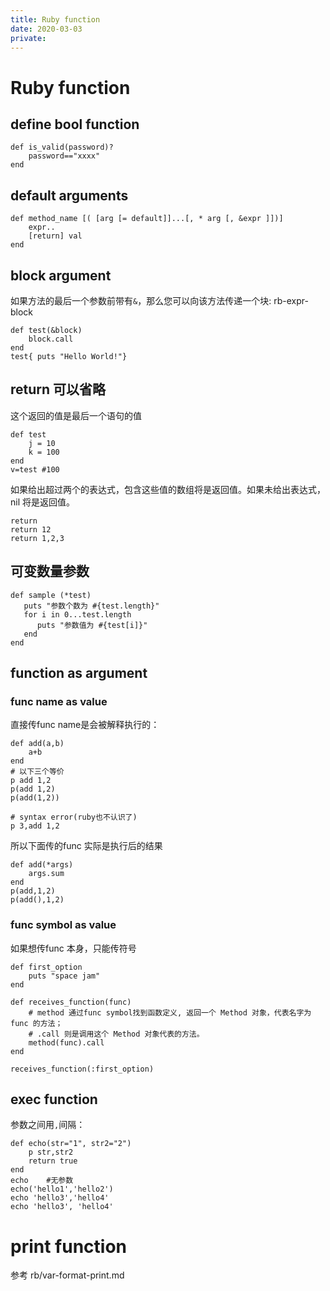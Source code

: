 ```yaml
---
title: Ruby function
date: 2020-03-03
private: 
---
```

# Ruby function
## define bool function
    def is_valid(password)?
        password=="xxxx"
    end
## default arguments
    def method_name [( [arg [= default]]...[, * arg [, &expr ]])]
        expr..
        [return] val
    end
## block argument
如果方法的最后一个参数前带有`&`，那么您可以向该方法传递一个块: rb-expr-block

    def test(&block)
        block.call
    end
    test{ puts "Hello World!"}

## return 可以省略
这个返回的值是最后一个语句的值

    def test
        j = 10
        k = 100
    end
    v=test #100

如果给出超过两个的表达式，包含这些值的数组将是返回值。如果未给出表达式，nil 将是返回值。

    return
    return 12
    return 1,2,3

## 可变数量参数

    def sample (*test)
       puts "参数个数为 #{test.length}"
       for i in 0...test.length
          puts "参数值为 #{test[i]}"
       end
    end

## function as argument
### func name as value
直接传func name是会被解释执行的：

    def add(a,b)
        a+b
    end
    # 以下三个等价
    p add 1,2
    p(add 1,2)
    p(add(1,2))

    # syntax error(ruby也不认识了)
    p 3,add 1,2

所以下面传的func 实际是执行后的结果

    def add(*args)
        args.sum
    end
    p(add,1,2)
    p(add(),1,2)

### func symbol as value
如果想传func 本身，只能传符号

    def first_option
        puts "space jam"
    end

    def receives_function(func)
        # method 通过func symbol找到函数定义, 返回一个 Method 对象，代表名字为 func 的方法；
        # .call 则是调用这个 Method 对象代表的方法。
        method(func).call
    end

    receives_function(:first_option)

## exec function
参数之间用`,`间隔：

    def echo(str="1", str2="2")
        p str,str2
        return true
    end
    echo    #无参数
    echo('hello1','hello2')
    echo 'hello3','hello4'
    echo 'hello3', 'hello4'

# print function
参考 rb/var-format-print.md
